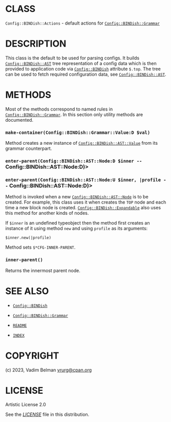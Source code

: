 # CLASS

`Config::BINDish::Actions` - default actions for [`Config::BINDish::Grammar`](Grammar.md)

# DESCRIPTION

This class is the default to be used for parsing configs. It builds [`Config::BINDish::AST`](AST.md) tree representation of a config data which is then provided to application code via [`Config::BINDish`](../BINDish.md) attribute `$.top`. The tree can be used to fetch required configuration data, see [`Config::BINDish::AST`](AST.md).

# METHODS

Most of the methods correspond to named rules in [`Config::BINDish::Grammar`](Grammar.md). In this section only utility methods are documented.

### `make-container(Config::BINDish::Grammar::Value:D $val)`

Method creates a new instance of [`Config::BINDish::AST::Value`](AST/Value.md) from its grammar counterpart.

### `enter-parent(Config::BINDish::AST::Node:D $inner --` Config::BINDish::AST::Node:D)\>

### `enter-parent(Config::BINDish::AST::Node:U $inner, |profile --` Config::BINDish::AST::Node:D)\>

Method is invoked when a new [`Config::BINDish::AST::Node`](AST/Node.md) is to be created. For example, this class uses it when creates the `TOP` node and each time a new block node is created. [`Config::BINDish::Expandable`](Expandable.md) also uses this method for another kinds of nodes.

If `$inner` is an undefined typeobject then the method first creates an instance of it using method `new` and using `profile` as its arguments:

``` 
$inner.new(|profile)
```

Method sets `$*CFG-INNER-PARENT`.

### `inner-parent()`

Returns the innermost parent node.

# SEE ALSO

  - [`Config::BINDish`](../BINDish.md)

  - [`Config::BINDish::Grammar`](Grammar.md)

  - [`README`](../../../../README.md)

  - [`INDEX`](../../../../INDEX.md)

# COPYRIGHT

(c) 2023, Vadim Belman <vrurg@cpan.org>

# LICENSE

Artistic License 2.0

See the [*LICENSE*](../../../../LICENSE) file in this distribution.
